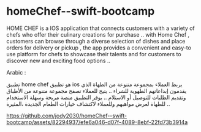 # homeChef--swift-bootcamp
HOME CHEF is a IOS application that connects customers with a variety of chefs who offer their culinary creations for purchase .. with Home Chef , customers can browse through a diverse selection of dishes and place orders for delivery or pickup , the app provides a convenient and easy-to use platform for chefs to showcase their talents and for customers to discover new and exciting food options ..


Arabic :

تطبيق home chef هو تطبيق ios يربط العملاء بمجموعة متنوعة من الطهاة الذي يقدمون إبداعاتهم الطهوية للشراء .. يتيح للعملاء تصفح مجموعة متنوعة من الأطباق وتقديم الطلبات للتوصيل أو الاستلام .. يوفر التطبيق منصة مريحة وسهلة الاستخدام للطهاة لعرض مواهبهم وللعملاء لاكتشاف خيارات الطعام الجديدة ،المثيرة ..


https://github.com/jody2030/homeChef--swift-bootcamp/assets/82294937/efe6a046-d07f-4089-8ebf-22fd73b3914a

